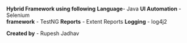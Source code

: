 **Hybrid Framework using following**
**Language**- Java 
**UI Automation** - Selenium  
**framework** - TestNG 
**Reports** - Extent Reports 
**Logging** - log4j2

**Created by** - Rupesh Jadhav
